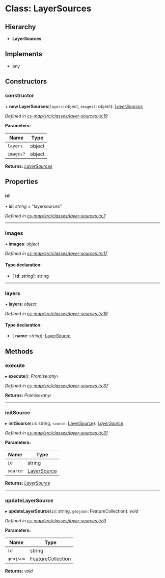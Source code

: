 # Class: LayerSources

## Hierarchy

* **LayerSources**

## Implements

* any

## Constructors

###  constructor

\+ **new LayerSources**(`layers`: object, `images?`: object): *[LayerSources](_cs_map_src_classes_layer_sources_.layersources.md)*

*Defined in [cs-map/src/classes/layer-sources.ts:19](https://github.com/TNOCS/csnext/blob/40018c3a/packages/cs-map/src/classes/layer-sources.ts#L19)*

**Parameters:**

Name | Type |
------ | ------ |
`layers` | object |
`images?` | object |

**Returns:** *[LayerSources](_cs_map_src_classes_layer_sources_.layersources.md)*

## Properties

###  id

• **id**: *string* = "layersources"

*Defined in [cs-map/src/classes/layer-sources.ts:7](https://github.com/TNOCS/csnext/blob/40018c3a/packages/cs-map/src/classes/layer-sources.ts#L7)*

___

###  images

• **images**: *object*

*Defined in [cs-map/src/classes/layer-sources.ts:17](https://github.com/TNOCS/csnext/blob/40018c3a/packages/cs-map/src/classes/layer-sources.ts#L17)*

#### Type declaration:

* \[ **id**: *string*\]: string

___

###  layers

• **layers**: *object*

*Defined in [cs-map/src/classes/layer-sources.ts:19](https://github.com/TNOCS/csnext/blob/40018c3a/packages/cs-map/src/classes/layer-sources.ts#L19)*

#### Type declaration:

* \[ **name**: *string*\]: [LayerSource](_cs_map_src_classes_layer_source_.layersource.md)

## Methods

###  execute

▸ **execute**(): *Promise‹any›*

*Defined in [cs-map/src/classes/layer-sources.ts:37](https://github.com/TNOCS/csnext/blob/40018c3a/packages/cs-map/src/classes/layer-sources.ts#L37)*

**Returns:** *Promise‹any›*

___

###  initSource

▸ **initSource**(`id`: string, `source`: [LayerSource](_cs_map_src_classes_layer_source_.layersource.md)): *[LayerSource](_cs_map_src_classes_layer_source_.layersource.md)*

*Defined in [cs-map/src/classes/layer-sources.ts:31](https://github.com/TNOCS/csnext/blob/40018c3a/packages/cs-map/src/classes/layer-sources.ts#L31)*

**Parameters:**

Name | Type |
------ | ------ |
`id` | string |
`source` | [LayerSource](_cs_map_src_classes_layer_source_.layersource.md) |

**Returns:** *[LayerSource](_cs_map_src_classes_layer_source_.layersource.md)*

___

###  updateLayerSource

▸ **updateLayerSource**(`id`: string, `geojson`: FeatureCollection): *void*

*Defined in [cs-map/src/classes/layer-sources.ts:9](https://github.com/TNOCS/csnext/blob/40018c3a/packages/cs-map/src/classes/layer-sources.ts#L9)*

**Parameters:**

Name | Type |
------ | ------ |
`id` | string |
`geojson` | FeatureCollection |

**Returns:** *void*
